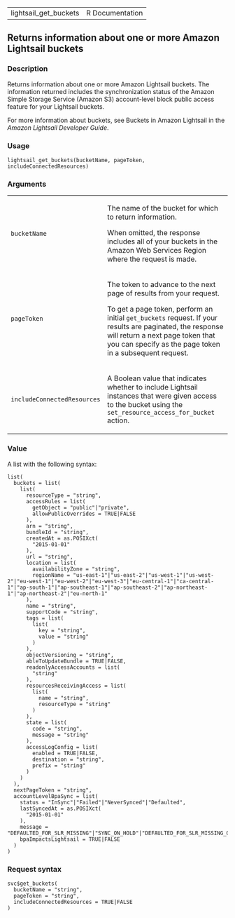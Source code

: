 <table style="width: 100%;">
<tbody>
<tr class="odd">
<td>lightsail_get_buckets</td>
<td style="text-align: right;">R Documentation</td>
</tr>
</tbody>
</table>

## Returns information about one or more Amazon Lightsail buckets

### Description

Returns information about one or more Amazon Lightsail buckets. The
information returned includes the synchronization status of the Amazon
Simple Storage Service (Amazon S3) account-level block public access
feature for your Lightsail buckets.

For more information about buckets, see Buckets in Amazon Lightsail in
the *Amazon Lightsail Developer Guide*.

### Usage

    lightsail_get_buckets(bucketName, pageToken, includeConnectedResources)

### Arguments

<table>
<colgroup>
<col style="width: 35%" />
<col style="width: 65%" />
</colgroup>
<tbody>
<tr class="odd">
<td><code id="lightsail_get_buckets_:_bucketName">bucketName</code></td>
<td><p>The name of the bucket for which to return information.</p>
<p>When omitted, the response includes all of your buckets in the Amazon
Web Services Region where the request is made.</p></td>
</tr>
<tr class="even">
<td><code id="lightsail_get_buckets_:_pageToken">pageToken</code></td>
<td><p>The token to advance to the next page of results from your
request.</p>
<p>To get a page token, perform an initial <code>get_buckets</code>
request. If your results are paginated, the response will return a next
page token that you can specify as the page token in a subsequent
request.</p></td>
</tr>
<tr class="odd">
<td><code
id="lightsail_get_buckets_:_includeConnectedResources">includeConnectedResources</code></td>
<td><p>A Boolean value that indicates whether to include Lightsail
instances that were given access to the bucket using the
<code>set_resource_access_for_bucket</code> action.</p></td>
</tr>
</tbody>
</table>

### Value

A list with the following syntax:

    list(
      buckets = list(
        list(
          resourceType = "string",
          accessRules = list(
            getObject = "public"|"private",
            allowPublicOverrides = TRUE|FALSE
          ),
          arn = "string",
          bundleId = "string",
          createdAt = as.POSIXct(
            "2015-01-01"
          ),
          url = "string",
          location = list(
            availabilityZone = "string",
            regionName = "us-east-1"|"us-east-2"|"us-west-1"|"us-west-2"|"eu-west-1"|"eu-west-2"|"eu-west-3"|"eu-central-1"|"ca-central-1"|"ap-south-1"|"ap-southeast-1"|"ap-southeast-2"|"ap-northeast-1"|"ap-northeast-2"|"eu-north-1"
          ),
          name = "string",
          supportCode = "string",
          tags = list(
            list(
              key = "string",
              value = "string"
            )
          ),
          objectVersioning = "string",
          ableToUpdateBundle = TRUE|FALSE,
          readonlyAccessAccounts = list(
            "string"
          ),
          resourcesReceivingAccess = list(
            list(
              name = "string",
              resourceType = "string"
            )
          ),
          state = list(
            code = "string",
            message = "string"
          ),
          accessLogConfig = list(
            enabled = TRUE|FALSE,
            destination = "string",
            prefix = "string"
          )
        )
      ),
      nextPageToken = "string",
      accountLevelBpaSync = list(
        status = "InSync"|"Failed"|"NeverSynced"|"Defaulted",
        lastSyncedAt = as.POSIXct(
          "2015-01-01"
        ),
        message = "DEFAULTED_FOR_SLR_MISSING"|"SYNC_ON_HOLD"|"DEFAULTED_FOR_SLR_MISSING_ON_HOLD"|"Unknown",
        bpaImpactsLightsail = TRUE|FALSE
      )
    )

### Request syntax

    svc$get_buckets(
      bucketName = "string",
      pageToken = "string",
      includeConnectedResources = TRUE|FALSE
    )
